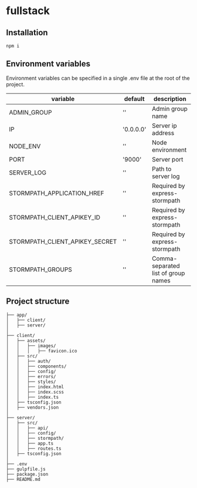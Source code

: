 # fullstack



## Installation

`npm i`



## Environment variables

Environment variables can be specified in a single .env file at the root of the project.

variable                       | default    | description
------------------------------ | ---------- | -----------------------
ADMIN_GROUP                    | ''         | Admin group name
IP                             | '0.0.0.0'  | Server ip address
NODE_ENV                       | ''         | Node environment
PORT                           | '9000'     | Server port
SERVER_LOG                     | ''         | Path to server log
STORMPATH_APPLICATION_HREF     | ''         | Required by express-stormpath
STORMPATH_CLIENT_APIKEY_ID     | ''         | Required by express-stormpath
STORMPATH_CLIENT_APIKEY_SECRET | ''         | Required by express-stormpath
STORMPATH_GROUPS               | ''         | Comma-separated list of group names



## Project structure

```
├── app/
│   ├── client/
│   ├── server/
│
├── client/
│   ├── assets/
│   │   ├── images/
│   │   │   ├── favicon.ico
│   ├── src/
│   │   ├── auth/
│   │   ├── components/
│   │   ├── config/
│   │   ├── errors/
│   │   ├── styles/
│   │   ├── index.html
│   │   ├── index.scss
│   │   ├── index.ts
│   ├── tsconfig.json
│   ├── vendors.json
│
├── server/
│   ├── src/
│   │   ├── api/
│   │   ├── config/
│   │   ├── stormpath/
│   │   ├── app.ts
│   │   ├── routes.ts
│   ├── tsconfig.json
│
├── .env
├── gulpfile.js
├── package.json
├── README.md

```
